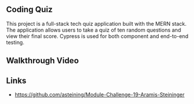 ## Coding Quiz
This project is a full-stack tech quiz application built with the MERN stack. The application allows users to take a quiz of ten random questions and view their final score. Cypress is used for both component and end-to-end testing.


## Walkthrough Video


## Links
- https://github.com/asteining/Module-Challenge-19-Aramis-Steininger

